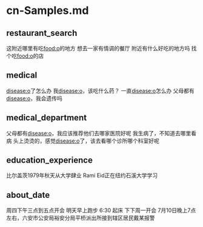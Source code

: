 # cn-Samples.md
## restaurant_search
这附近哪里有吃[food:o](麻辣烫)的地方
想去一家有情调的餐厅
附近有什么好吃的地方吗
找个吃[food:o](拉面)的店

## medical
[disease:o](感冒)了怎么办
我[disease:o](胃痛)，该吃什么药？
一直[disease:o](打喷嚏)怎么办
父母都有[disease:o](高血压)，我会遗传吗

## medical_department
父母都有[disease:o](高血压)，我应该推荐他们去哪家医院好呢
我生病了，不知道去哪里看病
头上烫烫的，感觉[disease:o](发烧)了，该去看哪个诊所哪个科室好呢

## education_experience
比尔盖茨1979年秋天从大学肆业
Rami Eid正在纽约石溪大学学习

## about_date
周四下午三点到五点开会
明天早上跑步
6:30 起床
下下周一开会
7月10日晚上7点左右，六安市公安局裕安分局平桥派出所接到辖区居民戴某报警

